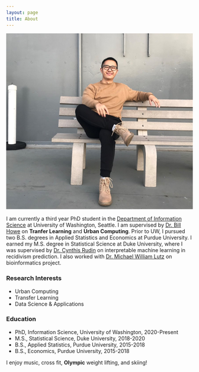 ```yaml
---
layout: page
title: About
---
```


![plot](/assets/img/selfie.jpg)

I am currently a third year PhD student in the [Department of Information Science](https://ischool.uw.edu/) at University of Washington, Seattle. I am supervised by [Dr. Bill Howe](https://faculty.washington.edu/billhowe/) on **Tranfer Learning** and **Urban Computing**. Prior to UW, I pursued two B.S. degrees in Applied Statistics and Economics at Purdue University. I earned my M.S. degree in Statistical Science at Duke University, where I was supervised by [Dr. Cynthis Rudin](https://users.cs.duke.edu/~cynthia/home.html) on interpretable machine learning in recidivism prediction. I also worked with [Dr. Michael William Lutz](https://neurology.duke.edu/profile/michael-william-lutz) on bioinformatics project.


### Research Interests

- Urban Computing
- Transfer Learning
- Data Science & Applications

### Education

- PhD, Information Science, University of Washington, 2020-Present
- M.S., Statistical Science, Duke University, 2018-2020
- B.S., Applied Statistics, Purdue University, 2015-2018
- B.S., Economics, Purdue University, 2015-2018

I enjoy music, cross fit, **Olympic** weight lifting, and skiing!
